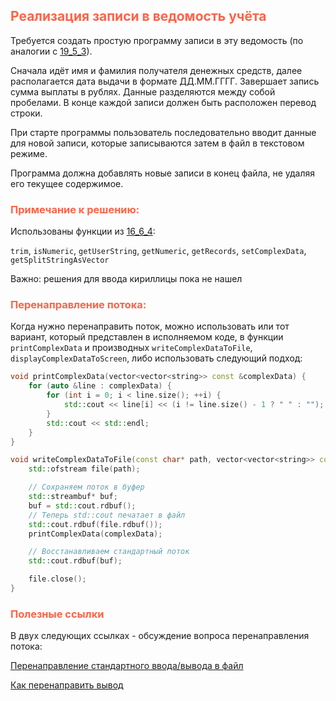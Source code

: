 ## <font color="tomato">Реализация записи в ведомость учёта</font>

Требуется создать простую программу записи в эту ведомость 
(по аналогии с [19_5_3](https://github.com/VladislavNovak/19_5_3)).

Сначала идёт имя и фамилия получателя денежных средств, далее располагается дата выдачи в формате ДД.ММ.ГГГГ. 
Завершает запись сумма выплаты в рублях. Данные разделяются между собой пробелами. 
В конце каждой записи должен быть расположен перевод строки.

При старте программы пользователь последовательно вводит данные для новой записи, 
которые записываются затем в файл в текстовом режиме. 

Программа должна добавлять новые записи в конец файла, не удаляя его текущее содержимое.

### <font color="tomato">Примечание к решению:</font>

Использованы функции из [16_6_4](https://github.com/VladislavNovak/16_6_4):

`trim`, `isNumeric`, `getUserString`, `getNumeric`, `getRecords`, `setComplexData`, `getSplitStringAsVector`

Важно: решения для ввода кириллицы пока не нашел

### <font color="tomato">Перенаправление потока:</font>

Когда нужно перенаправить поток, можно использовать или тот вариант, 
который представлен в исполняемом коде, в функции `printComplexData` и 
производных `writeComplexDataToFile`, `displayComplexDataToScreen`, либо использовать следующий подход:

```c++
void printComplexData(vector<vector<string>> const &complexData) {
    for (auto &line : complexData) {
        for (int i = 0; i < line.size(); ++i) {
            std::cout << line[i] << (i != line.size() - 1 ? " " : "");
        }
        std::cout << std::endl;
    }
}

void writeComplexDataToFile(const char* path, vector<vector<string>> const &complexData) {
    std::ofstream file(path);

    // Сохраняем поток в буфер
    std::streambuf* buf;
    buf = std::cout.rdbuf();
    // Теперь std::cout печатает в файл
    std::cout.rdbuf(file.rdbuf());
    printComplexData(complexData);

    // Восстанавливаем стандартный поток
    std::cout.rdbuf(buf);

    file.close();
}
```

### <font color="tomato">Полезные ссылки</font>

В двух следующих ссылках - обсуждение вопроса перенаправления потока:

[Перенаправление стандартного ввода/вывода в файл](https://programmersforum.ru/showthread.php?t=80053)

[Как перенаправить вывод](https://rsdn.org/forum/cpp/2361792.hot)

